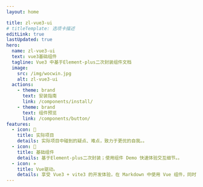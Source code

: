 ```yaml
---
layout: home

title: zl-vue3-ui
# titleTemplate: 选项卡描述
editLink: true
lastUpdated: true
hero:
  name: zl-vue3-ui
  text: vue3基础组件
  tagline: Vue3 中基于Element-plus二次封装组件文档
  image:
    src: /img/wocwin.jpg
    alt: zl-vue3-ui
  actions:
    - theme: brand
      text: 安装指南
      link: /components/install/
    - theme: brand
      text: 组件预览
      link: /components/button/
features:
  - icon: 🔨
    title: 实际项目
    details: 实际项目中碰到的疑点、难点，致力于更优的自我。。
  - icon: 🧩
    title: 基础组件
    details: 基于Element-plus二次封装；使用组件 Demo 快速体验交互细节。。
  - icon: ✈️
    title: Vue驱动。
    details: 享受 Vue3 + vite3 的开发体验，在 Markdown 中使用 Vue 组件，同时可以使用 Vue 来开发自定义主题。
---
```

